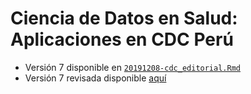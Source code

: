 # Ciencia de Datos en Salud: Aplicaciones en CDC Perú

- Versión 7 disponible en [`20191208-cdc_editorial.Rmd`](https://github.com/avallecam/health_data_science_editorial/blob/master/20191208-cdc_editorial.Rmd)
- Versión 7 revisada disponible [aquí](https://www.google.com/url?sa=t&rct=j&q=&esrc=s&source=web&cd=1&ved=2ahUKEwjlgbuMh_XmAhW_HLkGHaYaC4UQFjAAegQIAxAC&url=https%3A%2F%2Fwww.dge.gob.pe%2Fportal%2Fdocs%2Fvigilancia%2Fboletines%2F2019%2F49.pdf&usg=AOvVaw0dT-eIufygx3x0OKfsAmIS)